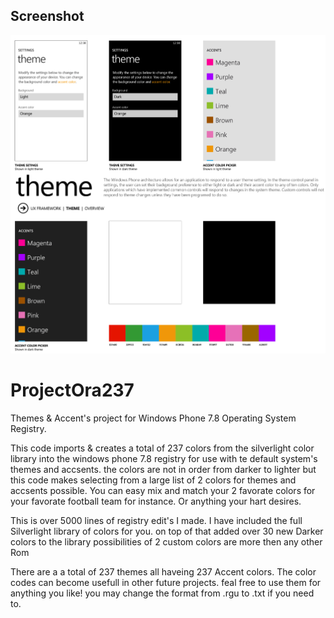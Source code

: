 ## Screenshot
![Screenshot](https://github.com/jackrabbit72380/ProjectOra237/blob/main/Screenshot.png)

# ProjectOra237
Themes & Accent's project for Windows Phone 7.8 Operating System Registry.

This code imports & creates a total of 237 colors from the silverlight color library into the windows phone 7.8 registry for use with te default system's themes and accsents.
the colors are not in order from darker to lighter but this code makes selecting from a large list of 2 colors for themes and accsents possible.
You can easy mix and match your 2 favorate colors for your favorate football team for instance.
Or anything your hart desires.

This is over 5000 lines of registry edit's I made. I have included the full Silverlight library of colors for you. on top of that added over 30 new Darker colors to the library possibilities of 2 custom colors are more then any other Rom

There are a a total of 237 themes all haveing 237 Accent colors.
The color codes can become usefull in other future projects.
feal free to use them for anything you like! you may change the format from .rgu to .txt if you need to.
